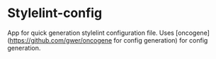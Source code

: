 # Stylelint-config
App for quick generation stylelint configuration file.
Uses [oncogene](https://github.com/gwer/oncogene for config generation) for config generation.